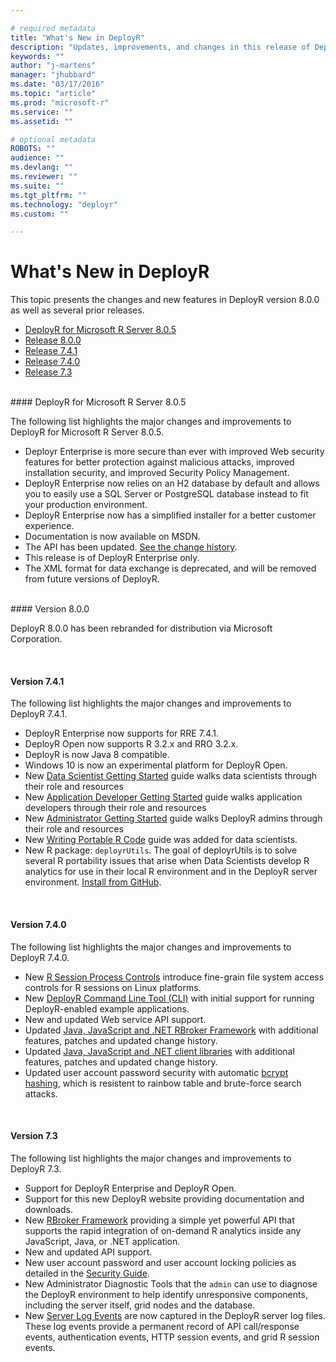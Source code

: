 ```yaml
---

# required metadata
title: "What's New in DeployR"
description: "Updates, improvements, and changes in this release of DeployR"
keywords: ""
author: "j-martens"
manager: "jhubbard"
ms.date: "03/17/2016"
ms.topic: "article"
ms.prod: "microsoft-r"
ms.service: ""
ms.assetid: ""

# optional metadata
ROBOTS: ""
audience: ""
ms.devlang: ""
ms.reviewer: ""
ms.suite: ""
ms.tgt_pltfrm: ""
ms.technology: "deployr"
ms.custom: ""

---
```


# What's New in DeployR

This topic presents the changes and new features in DeployR version 8.0.0 as well as several prior releases.

-   [DeployR for Microsoft R Server 8.0.5](#version-8-0-5)
-   [Release 8.0.0](#version-8-0-0)
-   [Release 7.4.1](#version-7-4-1)
-   [Release 7.4.0](#version-7-4-0)
-   [Release 7.3](#version-7-3)

<br />
<a name="version-8-0-5"></a>
#### DeployR for Microsoft R Server 8.0.5

The following list highlights the major changes and improvements to DeployR for Microsoft R Server 8.0.5.
  + Deployr Enterprise is more secure than ever with improved Web security features for better protection against malicious attacks, improved installation security, and improved Security Policy Management.
  + DeployR Enterprise now relies on an H2 database by default and allows you to easily use a SQL Server or PostgreSQL database instead to fit your production environment. 
  + DeployR Enterprise now has a simplified installer for a better customer experience.
  + Documentation is now available on MSDN.
  + The API has been updated. <a href="deployr-api-reference.md#805" target="_blank">See the change history</a>.
  + This release is of DeployR Enterprise only.
  + The XML format for data exchange is deprecated, and will be removed from future versions of DeployR.

<br />
<a name="version-8-0-0"></a>
#### Version 8.0.0

DeployR 8.0.0 has been rebranded for distribution via Microsoft Corporation.

<br />

<a name="version-7-4-1"></a>
#### Version 7.4.1

The following list highlights the major changes and improvements to DeployR 7.4.1.

-   DeployR Enterprise now supports for RRE 7.4.1.
-   DeployR Open now supports R 3.2.x and RRO 3.2.x.
-   DeployR is now Java 8 compatible.
-   Windows 10 is now an experimental platform for DeployR Open.
-   New [Data Scientist Getting Started](deployr-data-scientist-getting-started.md) guide walks data scientists through their role and resources
-   New [Application Developer Getting Started](deployr-application-developer-getting-started.md) guide walks application developers through their role and resources
-   New [Administrator Getting Started](deployr-administrator-getting-started.md) guide walks DeployR admins through their role and resources
-   New [Writing Portable R Code](deployr-data-scientist-write-portable-r-code.md) guide was added for data scientists.
-   New R package: `deployrUtils`. The goal of deployrUtils is to solve several R portability issues that arise when Data Scientists develop R analytics for use in their local R environment and in the DeployR server environment. [Install from GitHub](https://github.com/Microsoft/deployr-cli).

<br />

<a name="version-7-4-0"></a>
#### Version 7.4.0

The following list highlights the major changes and improvements to DeployR 7.4.0.

-   New [R Session Process Controls](deployr-admin-security/deployr-security-authentication.md) introduce fine-grain file system access controls for R sessions on Linux platforms.
-   New [DeployR Command Line Tool (CLI)](https://github.com/Microsoft/deployrUtils/releases) with initial support for running DeployR-enabled example applications.
-   New and updated Web service API support.
-   Updated [Java, JavaScript and .NET RBroker Framework](https://github.com/deployr?query=rbroker) with additional features, patches and updated change history.
-   Updated [Java, JavaScript and .NET client libraries](https://github.com/deployr?query=client) with additional features, patches and updated change history.
-   Updated user account password security with automatic [bcrypt hashing](https://en.wikipedia.org/wiki/Bcrypt), which is resistent to rainbow table and brute-force search attacks.

<br />

<a name="version-7-3"></a>
#### Version 7.3

The following list highlights the major changes and improvements to DeployR 7.3.
-   Support for DeployR Enterprise and DeployR Open.
-   Support for this new DeployR website providing documentation and downloads.
-   New [RBroker Framework](deployr-tools-and-samples.md) providing a simple yet powerful API that supports the rapid integration of on-demand R analytics inside any JavaScript, Java, or .NET application.
-   New and updated API support.
-   New user account password and user account locking policies as detailed in the [Security Guide](deployr-admin-security/deployr-security.md).
-   New Administrator Diagnostic Tools that the `admin` can use to diagnose the DeployR environment to help identify unresponsive components, including the server itself, grid nodes and the database.
-   New [Server Log Events](deployr-common-administration-tasks.md#inspecting-server-logs) are now captured in the DeployR server log files. These log events provide a permanent record of API call/response events, authentication events, HTTP session events, and grid R session events.